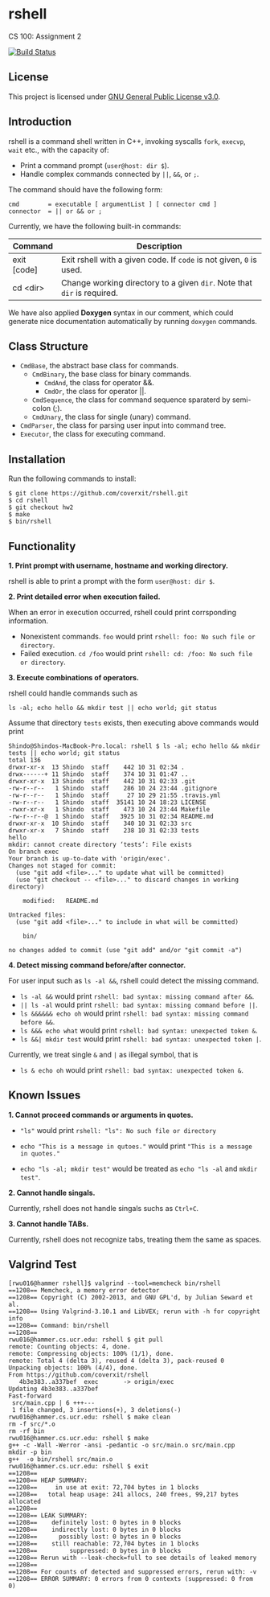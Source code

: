 # rshell
CS 100: Assignment 2 

[![Build Status](https://travis-ci.org/coverxit/rshell.svg?branch=master)](https://travis-ci.org/coverxit/rshell)

## License

This project is licensed under [GNU General Public License v3.0](https://github.com/coverxit/rshell/blob/master/LICENSE).

## Introduction

rshell is a command shell written in C++, invoking syscalls `fork`, `execvp`, `wait` etc., with the capacity of:

- Print a command prompt (`user@host: dir $`).
- Handle complex commands connected by `||`, `&&`, or `;`.

The command should have the following form:

```
cmd        = executable [ argumentList ] [ connector cmd ]
connector  = || or && or ;
```

Currently, we have the following built-in commands:

| Command      | Description                                                              |
|--------------|--------------------------------------------------------------------------|
| exit [code]  | Exit rshell with a given code. If `code` is not given, `0` is used.      |
| cd \<dir\>   | Change working directory to a given `dir`. Note that `dir` is required.  |

We have also applied **Doxygen** syntax in our comment, which could generate nice documentation automatically by running `doxygen` commands.

## Class Structure

- `CmdBase`, the abstract base class for commands.
	- `CmdBinary`, the base class for binary commands.
		- `CmdAnd`, the class for operator &&.
		- `CmdOr`, the class for operator ||.
	- `CmdSequence`, the class for command sequence sparaterd by semi-colon (;).
	- `CmdUnary`, the class for single (unary) command.
- `CmdParser`, the class for parsing user input into command tree.
- `Executor`, the class for executing command.

## Installation

Run the following commands to install:

```
$ git clone https://github.com/coverxit/rshell.git
$ cd rshell
$ git checkout hw2
$ make
$ bin/rshell
```

## Functionality

**1. Print prompt with username, hostname and working directory.**

rshell is able to print a prompt with the form `user@host: dir $`.

**2. Print detailed error when execution failed.**

When an error in execution occurred, rshell could print corrsponding information.

- Nonexistent commands. `foo` would print `rshell: foo: No such file or directory`.
- Failed execution. `cd /foo` would print `rshell: cd: /foo: No such file or directory`.

**3. Execute combinations of operators.**

rshell could handle commands such as

```
ls -al; echo hello && mkdir test || echo world; git status
```

Assume that directory `tests` exists, then executing above commands would print

```
Shindo@Shindos-MacBook-Pro.local: rshell $ ls -al; echo hello && mkdir tests || echo world; git status
total 136
drwxr-xr-x  13 Shindo  staff    442 10 31 02:34 .
drwx------+ 11 Shindo  staff    374 10 31 01:47 ..
drwxr-xr-x  13 Shindo  staff    442 10 31 02:33 .git
-rw-r--r--   1 Shindo  staff    286 10 24 23:44 .gitignore
-rw-r--r--   1 Shindo  staff     27 10 29 21:55 .travis.yml
-rw-r--r--   1 Shindo  staff  35141 10 24 18:23 LICENSE
-rwxr-xr-x   1 Shindo  staff    473 10 24 23:44 Makefile
-rw-r--r--@  1 Shindo  staff   3925 10 31 02:34 README.md
drwxr-xr-x  10 Shindo  staff    340 10 31 02:33 src
drwxr-xr-x   7 Shindo  staff    238 10 31 02:33 tests
hello
mkdir: cannot create directory ‘tests’: File exists
On branch exec
Your branch is up-to-date with 'origin/exec'.
Changes not staged for commit:
  (use "git add <file>..." to update what will be committed)
  (use "git checkout -- <file>..." to discard changes in working directory)

	modified:   README.md

Untracked files:
  (use "git add <file>..." to include in what will be committed)

	bin/

no changes added to commit (use "git add" and/or "git commit -a")
```

**4. Detect missing command before/after connector.**

For user input such as `ls -al &&`, rshell could detect the missing command.

- `ls -al &&` would print `rshell: bad syntax: missing command after &&`.
- `|| ls -al` would print `rshell: bad syntax: missing command before ||`.
- `ls &&&&&& echo oh` would print `rshell: bad syntax: missing command before &&`.
- `ls &&& echo what` would print `rshell: bad syntax: unexpected token &`.
- `ls &&| mkdir test` would print `rshell: bad syntax: unexpected token |`.

Currently, we treat single `&` and `|` as illegal symbol, that is

- `ls & echo oh` would print `rshell: bad syntax: unexpected token &`.

## Known Issues

**1. Cannot proceed commands or arguments in quotes.**

- `"ls"` would print `rshell: "ls": No such file or directory`
		
- `echo "This is a message in qutoes."` would print `"This is a message in quotes."`

- `echo "ls -al; mkdir test"` would be treated as `echo "ls -al` and `mkdir test"`.

**2. Cannot handle singals.**

Currently, rshell does not handle singals suchs as `Ctrl+C`.

**3. Cannot handle TABs.**

Currently, rshell does not recognize tabs, treating them the same as spaces.

## Valgrind Test

```
[rwu016@hammer rshell]$ valgrind --tool=memcheck bin/rshell
==1208== Memcheck, a memory error detector
==1208== Copyright (C) 2002-2013, and GNU GPL'd, by Julian Seward et al.
==1208== Using Valgrind-3.10.1 and LibVEX; rerun with -h for copyright info
==1208== Command: bin/rshell
==1208== 
rwu016@hammer.cs.ucr.edu: rshell $ git pull
remote: Counting objects: 4, done.
remote: Compressing objects: 100% (1/1), done.
remote: Total 4 (delta 3), reused 4 (delta 3), pack-reused 0
Unpacking objects: 100% (4/4), done.
From https://github.com/coverxit/rshell
   4b3e383..a337bef  exec       -> origin/exec
Updating 4b3e383..a337bef
Fast-forward
 src/main.cpp | 6 +++---
 1 file changed, 3 insertions(+), 3 deletions(-)
rwu016@hammer.cs.ucr.edu: rshell $ make clean
rm -f src/*.o
rm -rf bin
rwu016@hammer.cs.ucr.edu: rshell $ make
g++ -c -Wall -Werror -ansi -pedantic -o src/main.o src/main.cpp
mkdir -p bin
g++  -o bin/rshell src/main.o
rwu016@hammer.cs.ucr.edu: rshell $ exit
==1208== 
==1208== HEAP SUMMARY:
==1208==     in use at exit: 72,704 bytes in 1 blocks
==1208==   total heap usage: 241 allocs, 240 frees, 99,217 bytes allocated
==1208== 
==1208== LEAK SUMMARY:
==1208==    definitely lost: 0 bytes in 0 blocks
==1208==    indirectly lost: 0 bytes in 0 blocks
==1208==      possibly lost: 0 bytes in 0 blocks
==1208==    still reachable: 72,704 bytes in 1 blocks
==1208==         suppressed: 0 bytes in 0 blocks
==1208== Rerun with --leak-check=full to see details of leaked memory
==1208== 
==1208== For counts of detected and suppressed errors, rerun with: -v
==1208== ERROR SUMMARY: 0 errors from 0 contexts (suppressed: 0 from 0)
```